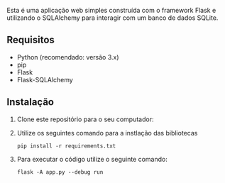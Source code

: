 Esta é uma aplicação web simples construída com o framework Flask e utilizando o SQLAlchemy para interagir com um banco de dados SQLite.

## Requisitos

- Python (recomendado: versão 3.x)
- pip
- Flask
- Flask-SQLAlchemy

## Instalação

1. Clone este repositório para o seu computador:
2. Utilize os seguintes comando para a instlação das bibliotecas
    
    ```pip install -r requirements.txt```

3. Para executar o código utilize o seguinte comando: 

    ```flask -A app.py --debug run```